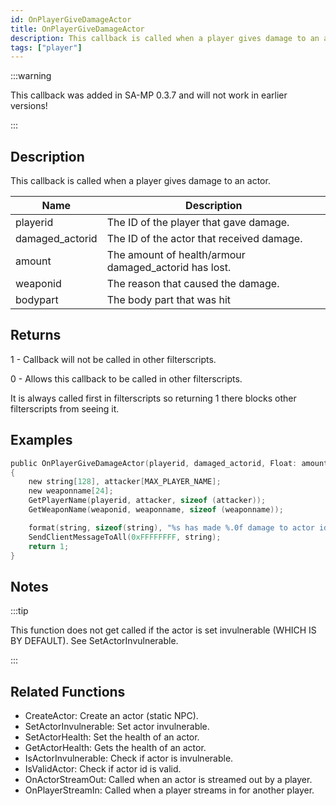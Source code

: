 ```yaml
---
id: OnPlayerGiveDamageActor
title: OnPlayerGiveDamageActor
description: This callback is called when a player gives damage to an actor.
tags: ["player"]
---
```


<TagLinks />

:::warning

This callback was added in SA-MP 0.3.7 and will not work in earlier versions!

:::

## Description

This callback is called when a player gives damage to an actor.

| Name            | Description                                           |
| --------------- | ----------------------------------------------------- |
| playerid        | The ID of the player that gave damage.                |
| damaged_actorid | The ID of the actor that received damage.             |
| amount          | The amount of health/armour damaged_actorid has lost. |
| weaponid        | The reason that caused the damage.                    |
| bodypart        | The body part that was hit                            |

## Returns

1 - Callback will not be called in other filterscripts.

0 - Allows this callback to be called in other filterscripts.

It is always called first in filterscripts so returning 1 there blocks other filterscripts from seeing it.

## Examples

```c
public OnPlayerGiveDamageActor(playerid, damaged_actorid, Float: amount, weaponid, bodypart)
{
    new string[128], attacker[MAX_PLAYER_NAME];
    new weaponname[24];
    GetPlayerName(playerid, attacker, sizeof (attacker));
    GetWeaponName(weaponid, weaponname, sizeof (weaponname));

    format(string, sizeof(string), "%s has made %.0f damage to actor id %d, weapon: %s", attacker, amount, damaged_actorid, weaponname);
    SendClientMessageToAll(0xFFFFFFFF, string);
    return 1;
}
```

## Notes

:::tip

This function does not get called if the actor is set invulnerable (WHICH IS BY DEFAULT). See SetActorInvulnerable.

:::

## Related Functions

- CreateActor: Create an actor (static NPC).
- SetActorInvulnerable: Set actor invulnerable.
- SetActorHealth: Set the health of an actor.
- GetActorHealth: Gets the health of an actor.
- IsActorInvulnerable: Check if actor is invulnerable.
- IsValidActor: Check if actor id is valid.
- OnActorStreamOut: Called when an actor is streamed out by a player.
- OnPlayerStreamIn: Called when a player streams in for another player.
